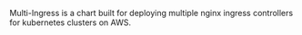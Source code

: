 Multi-Ingress is a chart built for deploying multiple nginx ingress controllers for kubernetes clusters on AWS. 
